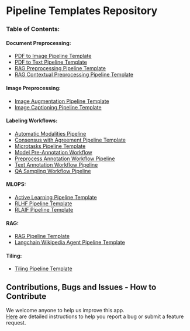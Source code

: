 # Pipeline Templates Repository

### Table of Contents:

#### Document Preprocessing:
- [PDF to Image Pipeline Template](document_preprocessing/pdf/pdf_to_image/README.md)
- [PDF to Text Pipeline Template](document_preprocessing/pdf/pdf_to_text/README.md)
- [RAG Preprocessing Pipeline Template](document_preprocessing/preprocessing_for_rag/README.md)
- [RAG Contextual Preprocessing Pipeline Template](document_preprocessing/contextual_preprocessing_for_rag/README.md)

#### Image Preprocessing:
- [Image Augmentation Pipeline Template](image_preprocessing/image_augmentation/README.md)
- [Image Captioning Pipeline Template](image_preprocessing/image_captioning_pipeline/README.md)

#### Labeling Workflows:
- [Automatic Modalities Pipeline](labeling_workflow/automatic_modalities_pipeline/README.md)
- [Consensus with Agreement Pipeline Template](labeling_workflow/consensus_with_agreement/README.md)
- [Microtasks Pipeline Template](labeling_workflow/microtasks_pipeline/README.md)
- [Model Pre-Annotation Workflow](labeling_workflow/model_pre_annotation_workflow/README.md)
- [Preprocess Annotation Workflow Pipeline](labeling_workflow/preprocess_annotation_workflow/README.md)
- [Text Annotation Workflow Pipeline](labeling_workflow/text_annotation_workflow/README.md)
- [QA Sampling Workflow Pipeline](labeling_workflow/qa_sampling_workflow/README.md)

#### MLOPS:
- [Active Learning Pipeline Template](mlops/active_learning/README.md)
- [RLHF Pipeline Template](mlops/rlhf/README.md)
- [RLAIF Pipeline Template](mlops/rlaif/README.md)

#### RAG:
- [RAG Pipeline Template](rag/README.md)
- [Langchain Wikipedia Agent Pipeline Template](rag/langchain_wiki_agent/README.md)

#### Tiling:
- [Tiling Pipeline Template](tiling/README.md)

## Contributions, Bugs and Issues - How to Contribute

We welcome anyone to help us improve this app.  
[Here](CONTRIBUTING.md) are detailed instructions to help you report a bug or submit a feature request.
